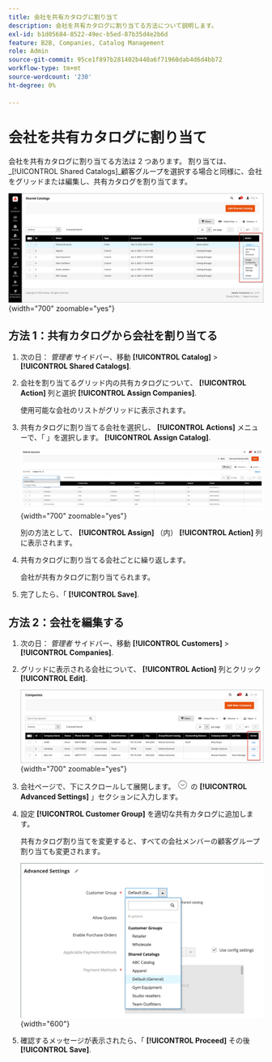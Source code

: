 ```yaml
---
title: 会社を共有カタログに割り当て
description: 会社を共有カタログに割り当てる方法について説明します。
exl-id: b1d05684-8522-49ec-b5ed-87b35d4e2b6d
feature: B2B, Companies, Catalog Management
role: Admin
source-git-commit: 95ce1f897b281402b440a6f71960dab4d6d4bb72
workflow-type: tm+mt
source-wordcount: '230'
ht-degree: 0%

---
```


# 会社を共有カタログに割り当て

会社を共有カタログに割り当てる方法は 2 つあります。 割り当ては、 _[!UICONTROL Shared Catalogs]_顧客グループを選択する場合と同様に、会社をグリッドまたは編集し、共有カタログを割り当てます。

![会社の割り当て](./assets/shared-catalog-assign-companies.png){width="700" zoomable="yes"}

## 方法 1：共有カタログから会社を割り当てる

1. 次の日： _管理者_ サイドバー、移動 **[!UICONTROL Catalog]** > **[!UICONTROL Shared Catalogs]**.

1. 会社を割り当てるグリッド内の共有カタログについて、 **[!UICONTROL Action]** 列と選択 **[!UICONTROL Assign Companies]**.

   使用可能な会社のリストがグリッドに表示されます。

1. 共有カタログに割り当てる会社を選択し、 **[!UICONTROL Actions]** メニューで、「 」を選択します。 **[!UICONTROL Assign Catalog]**.

   ![利用可能な会社](./assets/shared-catalog-assign-companies-grid-view.png){width="700" zoomable="yes"}

   別の方法として、 **[!UICONTROL Assign]** （内） **[!UICONTROL Action]** 列に表示されます。

1. 共有カタログに割り当てる会社ごとに繰り返します。

   会社が共有カタログに割り当てられます。

1. 完了したら、「 **[!UICONTROL Save]**.

## 方法 2：会社を編集する

1. 次の日： _管理者_ サイドバー、移動 **[!UICONTROL Customers]** > **[!UICONTROL Companies]**.

1. グリッドに表示される会社について、 **[!UICONTROL Action]** 列とクリック **[!UICONTROL Edit]**.

   ![会社を編集](./assets/companies-grid-edit.png){width="700" zoomable="yes"}

1. 会社ページで、下にスクロールして展開します。 ![拡張セレクター](../assets/icon-display-expand.png) の **[!UICONTROL Advanced Settings]** 」セクションに入力します。

1. 設定 **[!UICONTROL Customer Group]** を適切な共有カタログに追加します。

   共有カタログ割り当てを変更すると、すべての会社メンバーの顧客グループ割り当ても変更されます。

   ![顧客グループ/共有カタログ](./assets/company-advanced-settings-customer-group-admin.png){width="600"}

1. 確認するメッセージが表示されたら、「 **[!UICONTROL Proceed]** その後 **[!UICONTROL Save]**.
